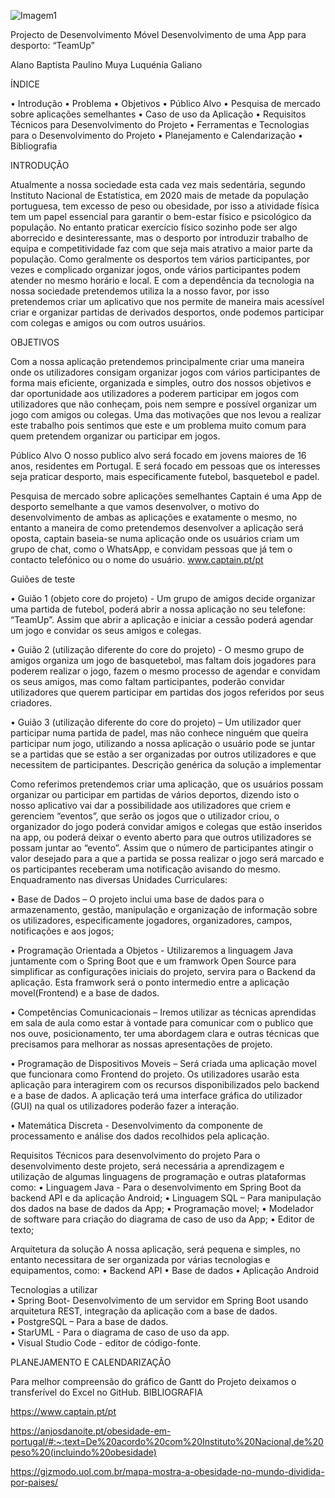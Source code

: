 ![Imagem1](https://user-images.githubusercontent.com/99680341/197422438-50bb6d0d-4a94-4d1f-9d3c-1bb538d984ec.png)

Projecto de Desenvolvimento Móvel
Desenvolvimento de uma App para desporto: “TeamUp”




















Alano Baptista
Paulino Muya
Luquénia Galiano


ÍNDICE

•	Introdução
•	Problema
•	Objetivos
•	Público Alvo
•	Pesquisa de mercado sobre aplicações semelhantes
•	Caso de uso da Aplicação
•	Requisitos Técnicos para Desenvolvimento do Projeto
•	Ferramentas e Tecnologias para o Desenvolvimento do Projeto
•	Planejamento e Calendarização
•	Bibliografia






















INTRODUÇÃO

Atualmente a nossa sociedade esta cada vez mais sedentária, segundo Instituto Nacional de Estatística, em 2020 mais de metade da população portuguesa, tem excesso de peso ou obesidade, por isso a atividade física tem um papel essencial para garantir o bem-estar físico e psicológico da população.
No entanto praticar exercício físico sozinho pode ser algo aborrecido e desinteressante, mas o desporto por introduzir trabalho de equipa e competitividade faz com que seja mais atrativo a maior parte da população. Como geralmente os desportos tem vários participantes, por vezes e complicado organizar jogos, onde vários participantes podem atender no mesmo horário e local. 
E com a dependência da tecnologia na nossa sociedade pretendemos utiliza la a nosso favor, por isso pretendemos criar um aplicativo que nos permite de maneira mais acessível criar e organizar partidas de derivados desportos, onde podemos participar com colegas e amigos ou com outros usuários.


OBJETIVOS

Com a nossa aplicação pretendemos principalmente criar uma maneira onde os utilizadores consigam organizar jogos com vários participantes de forma mais eficiente, organizada e simples, outro dos nossos objetivos e dar oportunidade aos utilizadores a poderem participar em jogos com utilizadores que não conheçam, pois nem sempre e possível organizar um jogo com amigos ou colegas.
Uma das motivações que nos levou a realizar este trabalho pois sentimos que este e um problema muito comum para quem pretendem organizar ou participar em jogos.



Público Alvo
O nosso publico alvo será focado em jovens maiores de 16 anos, residentes em Portugal.
E será focado em pessoas que os interesses seja praticar desporto, mais especificamente futebol, basquetebol e padel.

Pesquisa de mercado sobre aplicações semelhantes
Captain é uma App de desporto semelhante a que vamos desenvolver, o motivo do desenvolvimento de ambas as aplicações e exatamente o mesmo, no entanto a maneira de como pretendemos desenvolver a aplicação será oposta, captain baseia-se numa aplicação onde os usuários criam um grupo de chat, como o WhatsApp, e convidam pessoas que já tem o contacto telefónico ou o nome do usuário.	www.captain.pt/pt

Guiões de teste 

•	Guião 1 (objeto core do projeto) - Um grupo de amigos decide organizar uma partida de futebol, poderá abrir a nossa aplicação no seu telefone: “TeamUp”. Assim que abrir a aplicação e iniciar a cessão poderá agendar um jogo e convidar os seus amigos e colegas.

•	Guião 2 (utilização diferente do core do projeto) - O mesmo grupo de amigos organiza um jogo de basquetebol, mas faltam dois jogadores para poderem realizar o jogo, fazem o mesmo processo de agendar e convidam os seus amigos, mas como faltam participantes, poderão convidar utilizadores que querem participar em partidas dos jogos referidos por seus criadores.

•	Guião 3 (utilização diferente do core do projeto) – Um utilizador quer participar numa partida de padel, mas não conhece ninguém que queira participar num jogo, utilizando a nossa aplicação o usuário pode se juntar se a partidas que se estão a ser organizadas por outros utilizadores e que necessitem de participantes.
Descrição genérica da solução a implementar

Como referimos pretendemos criar uma aplicação, que os usuários possam organizar ou participar em partidas de vários deportos, dizendo isto o nosso aplicativo vai dar a possibilidade aos utilizadores que criem e gerenciem “eventos”, que serão os jogos que o utilizador criou, o organizador do jogo poderá convidar amigos e colegas que estão inseridos na app, ou poderá deixar o evento aberto para que outros utilizadores se possam juntar ao “evento”. 		Assim que o número de participantes atingir o valor desejado para a que a partida se possa realizar o jogo será marcado e os participantes receberam uma notificação avisando do mesmo.
Enquadramento nas diversas Unidades Curriculares: 

•	Base de Dados – O projeto inclui uma base de dados para o armazenamento, gestão, manipulação e organização de informação sobre os utilizadores, especificamente jogadores, organizadores, campos, notificações e aos jogos;

•	Programação Orientada a Objetos - Utilizaremos a linguagem Java juntamente com o Spring Boot que e um framwork Open Source para simplificar as configurações iniciais do projeto, servira para o Backend da aplicação. Esta framwork será o ponto intermedio entre a aplicação movel(Frontend) e a base de dados.

•	Competências Comunicacionais – Iremos utilizar as técnicas aprendidas em sala de aula como estar à vontade para comunicar com o publico que nos ouve, posicionamento, ter uma abordagem clara e outras técnicas que precisamos para melhorar as nossas apresentações de projeto. 


•	Programação de Dispositivos Moveis – Será criada uma aplicação movel que funcionara como Frontend do projeto. Os utilizadores usarão esta aplicação para interagirem com os recursos disponibilizados pelo backend e a base de dados.  A aplicação terá uma interface gráfica do utilizador (GUI) na qual os utilizadores poderão fazer a interação.

•	Matemática Discreta - Desenvolvimento da componente de processamento e análise dos dados recolhidos pela aplicação.

Requisitos Técnicos para desenvolvimento do projeto
 Para o desenvolvimento deste projeto, será necessária a aprendizagem e utilização de algumas linguagens de programação e outras plataformas como:
•	Linguagem Java - Para o desenvolvimento em Spring Boot da backend API e da aplicação Android;
•	Linguagem SQL – Para manipulação dos dados na base de dados da App;
•	Programação movel;
•	Modelador de software para criação do diagrama de caso de uso da App;
•	Editor de texto;

Arquitetura da solução
A nossa aplicação, será pequena e simples, no entanto necessitara de ser organizada por várias tecnologias e equipamentos, como:
•	Backend API
•	Base de dados
•	Aplicação Android

Tecnologias a utilizar     
•	Spring Boot- Desenvolvimento de um servidor em Spring Boot usando arquitetura REST, integração da aplicação com a base de dados.    
•	PostgreSQL – Para a base de dados.  
•	StarUML - Para o diagrama de caso de uso da app.  
•	Visual Studio Code -  editor de código-fonte.      




PLANEJAMENTO E CALENDARIZAÇÃO
 

 
 
Para melhor compreensão do gráfico de Gantt do Projeto deixamos o transferível do Excel no GitHub.
BIBLIOGRAFIA

https://www.captain.pt/pt

https://anjosdanoite.pt/obesidade-em-portugal/#:~:text=De%20acordo%20com%20Instituto%20Nacional,de%20peso%20(incluindo%20obesidade) 

https://gizmodo.uol.com.br/mapa-mostra-a-obesidade-no-mundo-dividida-por-paises/







